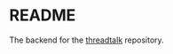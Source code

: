 # README

The backend for the [threadtalk](https://github.com/lavanyagarg112/threadtalk) repository.
